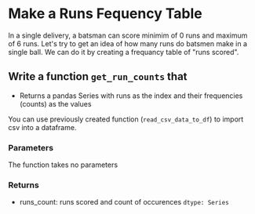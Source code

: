 # Make a Runs Fequency Table

In a single delivery, a batsman can score minimim of 0 runs and maximum of 6 runs. Let's try to get an idea of how many runs do batsmen make in a single ball. We can do it by creating a frequancy table of "runs scored".

## Write a function `get_run_counts` that
- Returns a pandas Series with runs as the index and their frequencies (counts) as the values

You can use previously created function (`read_csv_data_to_df`) to import csv into a dataframe.

### Parameters
The function takes no parameters

### Returns
- runs_count: runs scored and count of occurences `dtype: Series`
